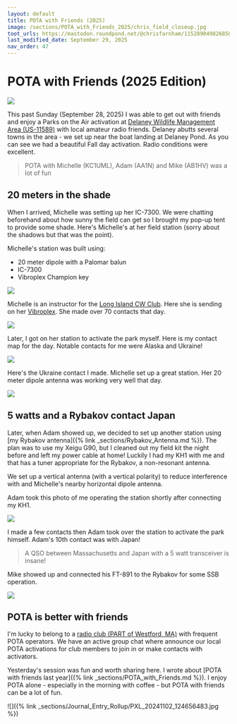 ```yaml
---
layout: default
title: POTA with Friends (2025)
image: /sections/POTA_with_Friends_2025/chris_field_closeup.jpg
toot_urls: https://mastodon.roundpond.net/@chrisfarnham/115289049826858502
last_modified_date: September 29, 2025
nav_order: 47
---
```


# POTA with Friends (2025 Edition)

![](chris_field_closeup.jpg)

This past Sunday (September 28, 2025) I was able to get out with friends and enjoy a Parks on the Air activation at
[Delaney Wildlife Management Area (US-11589)](https://pota.app/#/park/US-11589) with
local amateur radio friends. Delaney abutts several towns in the area - we set up
near the boat landing at Delaney Pond. As you can see we had a beautiful Fall day
activation. Radio conditions were excellent.

> POTA with Michelle (KC1UML), Adam (AA1N) and Mike (AB1HV) was a lot of fun

## 20 meters in the shade

When I arrived, Michelle was setting up her IC-7300. We were chatting beforehand about how
sunny the field can get so I brought my pop-up tent to provide some shade. Here's Michelle's
at her field station (sorry about the shadows but that was the point).

Michelle's station was built using:
 - 20 meter dipole with a Palomar balun
 - IC-7300
 - Vibroplex Champion key

![](PXL_20250928_182053877.jpg)

Michelle is an instructor for the [Long Island CW Club](https://longislandcwclub.org/). Here she is
sending on her [Vibroplex](https://www.vibroplexcollector.net/?page_id=467). She made over 70 contacts
that day.

![](PXL_20250928_184411598.jpg)

Later, I got on her station to activate the park myself. Here is my contact map for the day. Notable
contacts for me were Alaska and Ukraine!

![](46203ef7853615bb.png)

Here's the Ukraine contact I made. Michelle set up a great station. Her 20 meter dipole antenna was working very well that day.

![](ukrain_qso_path.png)

## 5 watts and a Rybakov contact Japan

Later, when Adam showed up, we decided to set up another station using
[my Rybakov antenna]({% link _sections/Rybakov_Antenna.md %}). The plan was to use
my Xeigu G90, but I cleaned out my field kit the night before and left my power cable at home!
Luckily I had my KH1 with me and that has a tuner appropriate for the Rybakov, a non-resonant antenna.

We set up a vertical antenna (with a vertical polarity) to reduce interference with and Michelle's nearby horizontal dipole antenna.

Adam took this photo of me operating the station shortly after connecting my KH1.

![](farnham_field_delaney.jpg)

I made a few contacts then Adam took over the station to activate the park himself. Adam's 10th contact was with Japan!

> A QSO between Massachusetts and Japan with a 5 watt transceiver is insane!

Mike showed up and connected his FT-891 to the Rybakov for some SSB operation.

![](PXL_20250928_211831999.jpg)

## POTA is better with friends

I'm lucky to belong to a [radio club (PART of Westford, MA)](https://wb1gof.org/) with frequent
POTA operators. We have an active group chat where announce our local POTA activations for
club members to join in or make contacts with activators.

Yesterday's session was fun and worth sharing here. I wrote about [POTA with friends last year]({% link _sections/POTA_with_Friends.md %}).
I enjoy POTA alone  - especially in the morning with coffee - but POTA with friends can be a lot of fun.

![]({% link _sections/Journal_Entry_Rollup/PXL_20241102_124656483.jpg %})
